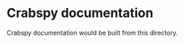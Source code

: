 Crabspy documentation
========================

Crabspy documentation would be built from this directory.